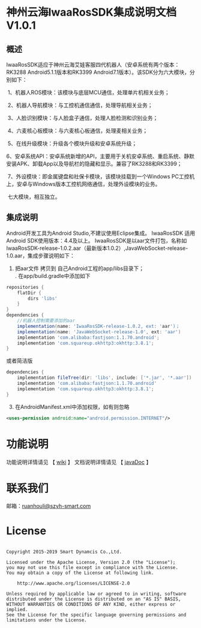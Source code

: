# 神州云海IwaaRosSDK集成说明文档V1.0.1

## 概述

​	IwaaRosSDK适应于神州云海艾娃客服四代机器人（安卓系统有两个版本：RK3288 Android5.1.1版本和RK3399 Android7.1版本）。该SDK分为六大模块，分别如下：

​	1、机器人ROS模块：该模块与底层MCU通信，处理单片机相关业务；

​	2、机器人导航模块：与工控机通信通信，处理导航相关业务；

​	3、人脸识别模块：与人脸盒子通信，处理人脸检测和识别业务；

​	4、六麦核心板模块：与六麦核心板通信，处理麦相关业务；

​    5、在线升级模块：升级各个模块升级和安卓系统升级；

​    6、安卓系统API：安卓系统新增的API，主要用于关机安卓系统、重启系统、静默安装APK、卸载App以及导航栏的隐藏和显示。兼容了RK3288和RK3399；

​    7、外设模块：即金属键盘和社保卡模块，该模块挂载到一个Windows PC工控机上，安卓与Windows版本工控机网络通信，处理外设模块的业务。

​ 七大模块，相互独立。


## 集成说明

Android开发工具为Android Studio,不建议使用Eclipse集成。
IwaaRosSDK 适用Android SDK使用版本：4.4及以上。
IwaaRosSDK是以aar文件打包，名称如IwaaRosSDK-release-1.0.2.aar（最新版本1.0.2）,JavaWebSocket-release-1.0.aar，集成步骤说明如下：

1. 把aar文件 拷贝到 自己Android工程的app/libs目录下；  
	.  在app/build.gradle中添加如下	 

```groovy
repositories {
	flatDir {
		dirs 'libs'
	}
}
dependencies {
	//机器人控制需要添加的aar
	implementation(name: 'IwaaRosSDK-release-1.0.2, ext: 'aar')；
	implementation(name: 'JavaWebSocket-release-1.0', ext: 'aar')
	implementation 'com.alibaba:fastjson:1.1.70.android';
	implementation 'com.squareup.okhttp3:okhttp:3.8.1';
}
```

或者简洁版

```groovy
dependencies {
	implementation fileTree(dir: 'libs', include: ['*.jar', '*.aar'])
	implementation 'com.alibaba:fastjson:1.1.70.android'
	implementation 'com.squareup.okhttp3:okhttp:3.8.1';
}
```

3. 在AndroidManifest.xml中添加权限，如有则忽略 

```xml
<uses-permission android:name="android.permission.INTERNET"/>
```

# 功能说明

功能说明详情请见   【 [wiki](https://github.com/SmartDynamics-SZYH/IwaaRosSDKSample/wiki/IwaaRosSDK概述和集成说明) 】
文档说明详情请见   【 [javaDoc](https://szyh-smartdynamics.github.io) 】



# 联系我们

邮箱：ruanhouli@szyh-smart.com

# License
 ```
  
Copyright 2015-2019 Smart Dynamcis Co.,Ltd.

Licensed under the Apache License, Version 2.0 (the "License");
you may not use this file except in compliance with the License.
You may obtain a copy of the License at following link.

     http://www.apache.org/licenses/LICENSE-2.0

Unless required by applicable law or agreed to in writing, software
distributed under the License is distributed on an "AS IS" BASIS,
WITHOUT WARRANTIES OR CONDITIONS OF ANY KIND, either express or implied.
See the License for the specific language governing permissions and
limitations under the License.
 ```
